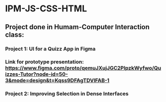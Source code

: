 # IPM-JS-CSS-HTML

## Project done in Humam-Computer Interaction class: 
### Project 1: UI for a Quizz App in Figma
### Link for prototype presentation: https://www.figma.com/proto/qemuJXujJGC2PIpzkWyfwo/Quizzes-Tutor?node-id=50-3&mode=design&t=Kqss9DFAgTDVlFAB-1
### Project 2: Improving Selection in Dense Interfaces
